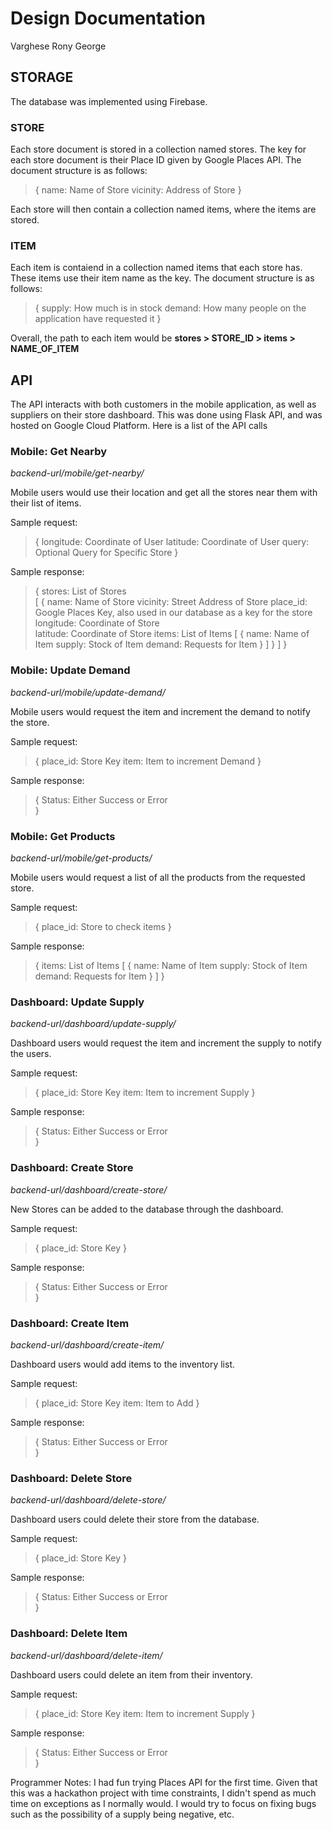 # Design Documentation
Varghese Rony George
## STORAGE
The database was implemented using Firebase. 

### STORE
Each store document is stored in a collection named stores. The key for each store document is their Place ID given by Google Places API. The document structure is as follows:

>{
>    name:        Name of Store
>    vicinity:    Address of Store
>}

Each store will then contain a collection named items, where the items are stored.


### ITEM
Each item is contaiend in a collection named items that each store has. These items use their item name as the key. The document structure is as follows:  

>{
>    supply:        How much is in stock
>    demand:        How many people on the application have requested it
>}

Overall, the path to each item would be **stores > STORE_ID > items > NAME_OF_ITEM**

## API
The API interacts with both customers in the mobile application, as well as suppliers on their store dashboard. This was done using Flask API, and was hosted on Google Cloud Platform. Here is a list of the API calls

### Mobile: Get Nearby
*backend-url/mobile/get-nearby/*

Mobile users would use their location and get all the stores near them with their list of items.

Sample request:

>{
>    longitude:       Coordinate of User
>    latitude:        Coordinate of User
>    query:           Optional Query for Specific Store
>}

Sample response:

>{
>    stores: List of Stores    
>    [
>        {
>           name:       Name of Store
>           vicinity:   Street Address of Store
>           place_id:   Google Places Key, also used in our database as a key for the store
>           longitude:  Coordinate of Store           
>           latitude:   Coordinate of Store
>           items:      List of Items
>           [ 
>                {
>                    name: Name of Item
>                    supply: Stock of Item
>                    demand: Requests for Item
>                }
>           ]
>        }
>    ]
>}

### Mobile: Update Demand
*backend-url/mobile/update-demand/*

Mobile users would request the item and increment the demand to notify the store.

Sample request:

>{
>    place_id:    Store Key
>    item:        Item to increment Demand
>}

Sample response:

>{
>    Status: Either Success or Error    
>}

### Mobile: Get Products
*backend-url/mobile/get-products/*

Mobile users would request a list of all the products from the requested store.

Sample request:

>{
>    place_id:       Store to check items
>}

Sample response:

>{
>     items:      List of Items
>     [ 
>          {
>              name: Name of Item
>              supply: Stock of Item
>              demand: Requests for Item
>          }
>     ]
>}

### Dashboard: Update Supply
*backend-url/dashboard/update-supply/*

Dashboard users would request the item and increment the supply to notify the users.

Sample request:

>{
>    place_id:    Store Key
>    item:        Item to increment Supply
>}

Sample response:

>{
>    Status: Either Success or Error    
>}

### Dashboard: Create Store
*backend-url/dashboard/create-store/*

New Stores can be added to the database through the dashboard.

Sample request:

>{
>    place_id:    Store Key
>}

Sample response:

>{
>    Status: Either Success or Error    
>}

### Dashboard: Create Item
*backend-url/dashboard/create-item/*

Dashboard users would add items to the inventory list.

Sample request:

>{
>    place_id:    Store Key
>    item:        Item to Add
>}

Sample response:

>{
>    Status: Either Success or Error    
>}

### Dashboard: Delete Store
*backend-url/dashboard/delete-store/*

Dashboard users could delete their store from the database.

Sample request:

>{
>    place_id:    Store Key
>}

Sample response:

>{
>    Status: Either Success or Error    
>}

### Dashboard: Delete Item
*backend-url/dashboard/delete-item/*

Dashboard users could delete an item from their inventory.

Sample request:

>{
>    place_id:    Store Key
>    item:        Item to increment Supply
>}

Sample response:

>{
>    Status: Either Success or Error    
>}

Programmer Notes: I had fun trying Places API for the first time. Given that this was a hackathon project with time constraints, I didn't spend as much time on exceptions as I normally would. I would try to focus on fixing bugs such as the possibility of a supply being negative, etc.